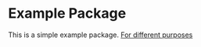# Example Package

This is a simple example package.
[For different purposes](https://github.com/Rytuo)